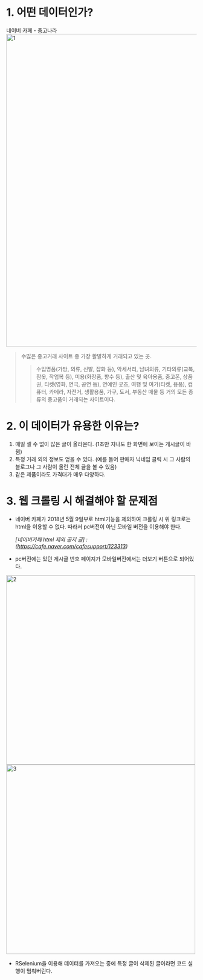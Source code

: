 # 1. 어떤 데이터인가?

네이버 카페 - 중고나라 
<img width="826" alt="1" src="https://user-images.githubusercontent.com/49008642/57233117-016f9180-7059-11e9-849f-83640ba0985d.PNG">
> 수많은 중고거래 사이트 중 가장 활발하게 거래되고 있는 곳.
>> 수입명품(가방, 의류, 신발, 잡화 등), 악세서리, 남녀의류, 기타의류(교복, 잠옷, 작업복 등), 미용(화장품, 향수 등), 출산 및 육아용품, 중고폰, 상품권, 티켓(영화, 연극, 공연 등), 연예인 굿즈, 여행 및 여가(티켓, 용품), 컴퓨터, 카메라, 자전거, 생활용품, 가구, 도서, 부동산 매물 등 거의 모든 종류의 중고품이 거래되는 사이트이다.


# 2. 이 데이터가 유용한 이유는?

1. 매일 셀 수 없이 많은 글이 올라온다. (1초만 지나도 한 화면에 보이는 게시글이 바뀜)
2. 특정 거래 외의 정보도 얻을 수 있다. (예를 들어 판매자 닉네임 클릭 시 그 사람의 블로그나 그 사람이 올린 전체 글을 볼 수 있음)
3. 같은 제품이라도 가격대가 매우 다양하다.

# 3. 웹 크롤링 시 해결해야 할 문제점
- 네이버 카페가 2018년 5월 9일부로 html기능을 제외하여 크롤링 시 위 링크로는 html을 이용할 수 없다. 따라서 pc버전이 아닌 모바일 버전을 이용해야 한다.

  *[네이버카페 html 제외 공지 글] : (https://cafe.naver.com/cafesupport/123313)*

- pc버전에는 있던 게시글 번호 페이지가 모바일버전에서는 더보기 버튼으로 되어있다.
<div>
<img width="500" alt="2" src="https://user-images.githubusercontent.com/49008642/57233466-a8ecc400-7059-11e9-882e-5a73ec3a3b1f.PNG">
<img width="500" alt="3" src="https://user-images.githubusercontent.com/49008642/57233469-aab68780-7059-11e9-8509-3e1718c503f6.PNG">
</div>

- RSelenium을 이용해 데이터를 가져오는 중에 특정 글이 삭제된 글이라면 코드 실행이 멈춰버린다.
